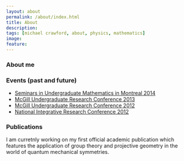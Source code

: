 ```yaml
---
layout: about
permalink: /about/index.html
title: About
description: 
tags: [michael crawford, about, physics, mathematics]
image: 
feature: 
---
```


### About me

### Events (past and future)
* [Seminars in Undergraduate Mathematics in Montreal 2014](http://summ.math.uqam.ca/?lang=en)
* [McGill Undergraduate Research Conference 2013](https://www.mcgill.ca/science/research/ours/urc/2013)
* [McGill Undergraduate Research Conference 2012](http://www.mcgill.ca/science/research/ours/urc/2012)
* [National Integrative Research Conference 2012](http://www.nircmcgill.com/2012.php)

### Publications
I am curretnly working on my first official academic publication which features the application of group theory and projective geometry in the world of quantum mechanical symmetries.  



